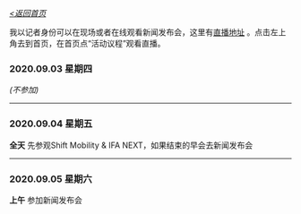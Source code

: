 _[<返回首页](https://github.com/Jeremiah-Y/IFA2020/blob/master/IFA%202020%20%E6%8A%A5%E9%81%93%E8%AE%A1%E5%88%92/IFA2020%20%E6%8A%A5%E9%81%93%E8%AE%A1%E5%88%92.md)_


我以记者身份可以在现场或者在线观看新闻发布会，这里有[直播地址](https://ifa.messeticket.berlin/ticket/JU9SP/1/qgvdkhmgbf4kpo7y/digital/161/) 。点击左上角去到首页，在首页点“活动议程”观看直播。


### 2020.09.03 星期四
*(不参加)*



--- 
### 2020.09.04 星期五
**全天** 先参观Shift Mobility & IFA NEXT，如果结束的早会去新闻发布会


---
### 2020.09.05 星期六
**上午** 参加新闻发布会 


